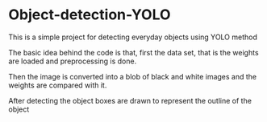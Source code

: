 # Object-detection-YOLO
This is a simple project for detecting everyday objects using YOLO method

The basic idea behind the code is that, first the data set, that is the weights are loaded and preprocessing is done.

Then the image is converted into a blob of black and white images and the weights are compared with it.

After detecting the object boxes are drawn to represent the outline of the object

